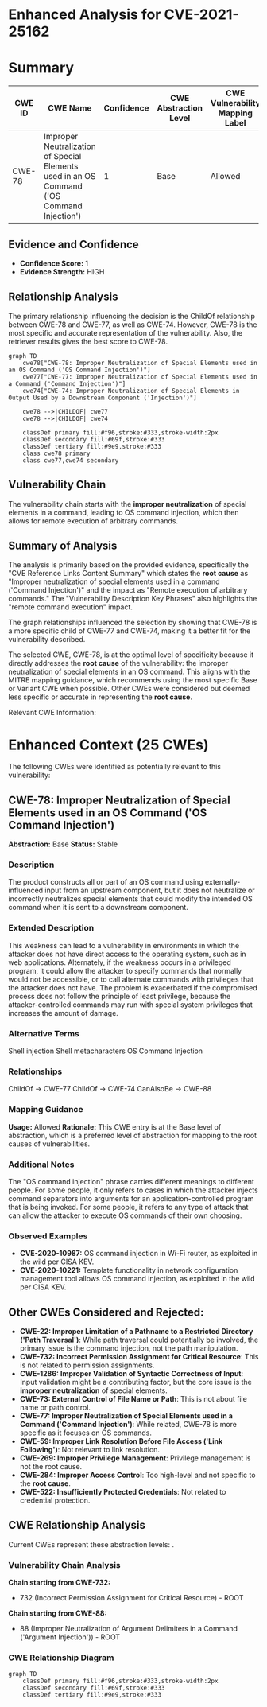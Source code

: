 # Enhanced Analysis for CVE-2021-25162

# Summary
| CWE ID | CWE Name | Confidence | CWE Abstraction Level | CWE Vulnerability Mapping Label | CWE-Vulnerability Mapping Notes |
|---|---|---|---|---|---|
| CWE-78 | Improper Neutralization of Special Elements used in an OS Command ('OS Command Injection') | 1 | Base | Allowed | Primary CWE |

## Evidence and Confidence

*   **Confidence Score:** 1
*   **Evidence Strength:** HIGH

## Relationship Analysis
The primary relationship influencing the decision is the ChildOf relationship between CWE-78 and CWE-77, as well as CWE-74. However, CWE-78 is the most specific and accurate representation of the vulnerability. Also, the retriever results gives the best score to CWE-78.

```mermaid
graph TD
    cwe78["CWE-78: Improper Neutralization of Special Elements used in an OS Command ('OS Command Injection')"]
    cwe77["CWE-77: Improper Neutralization of Special Elements used in a Command ('Command Injection')"]
    cwe74["CWE-74: Improper Neutralization of Special Elements in Output Used by a Downstream Component ('Injection')"]
    
    cwe78 -->|CHILDOF| cwe77
    cwe78 -->|CHILDOF| cwe74
    
    classDef primary fill:#f96,stroke:#333,stroke-width:2px
    classDef secondary fill:#69f,stroke:#333
    classDef tertiary fill:#9e9,stroke:#333
    class cwe78 primary
    class cwe77,cwe74 secondary
```

## Vulnerability Chain
The vulnerability chain starts with the **improper neutralization** of special elements in a command, leading to OS command injection, which then allows for remote execution of arbitrary commands.

## Summary of Analysis
The analysis is primarily based on the provided evidence, specifically the "CVE Reference Links Content Summary" which states the **root cause** as "Improper neutralization of special elements used in a command ('Command Injection')" and the impact as "Remote execution of arbitrary commands." The "Vulnerability Description Key Phrases" also highlights the "remote command execution" impact.

The graph relationships influenced the selection by showing that CWE-78 is a more specific child of CWE-77 and CWE-74, making it a better fit for the vulnerability described.

The selected CWE, CWE-78, is at the optimal level of specificity because it directly addresses the **root cause** of the vulnerability: the improper neutralization of special elements in an OS command. This aligns with the MITRE mapping guidance, which recommends using the most specific Base or Variant CWE when possible. Other CWEs were considered but deemed less specific or accurate in representing the **root cause**.

Relevant CWE Information:

# Enhanced Context (25 CWEs)
The following CWEs were identified as potentially relevant to this vulnerability:

## CWE-78: Improper Neutralization of Special Elements used in an OS Command ('OS Command Injection')
**Abstraction:** Base
**Status:** Stable

### Description
The product constructs all or part of an OS command using externally-influenced input from an upstream component, but it does not neutralize or incorrectly neutralizes special elements that could modify the intended OS command when it is sent to a downstream component.

### Extended Description
This weakness can lead to a vulnerability in environments in which the attacker does not have direct access to the operating system, such as in web applications. Alternately, if the weakness occurs in a privileged program, it could allow the attacker to specify commands that normally would not be accessible, or to call alternate commands with privileges that the attacker does not have. The problem is exacerbated if the compromised process does not follow the principle of least privilege, because the attacker-controlled commands may run with special system privileges that increases the amount of damage.

### Alternative Terms
Shell injection
Shell metacharacters
OS Command Injection

### Relationships
ChildOf -> CWE-77
ChildOf -> CWE-74
CanAlsoBe -> CWE-88

### Mapping Guidance
**Usage:** Allowed
**Rationale:** This CWE entry is at the Base level of abstraction, which is a preferred level of abstraction for mapping to the root causes of vulnerabilities.

### Additional Notes
The "OS command injection" phrase carries different meanings to different people. For some people, it only refers to cases in which the attacker injects command separators into arguments for an application-controlled program that is being invoked. For some people, it refers to any type of attack that can allow the attacker to execute OS commands of their own choosing.

### Observed Examples
- **CVE-2020-10987:** OS command injection in Wi-Fi router, as exploited in the wild per CISA KEV.
- **CVE-2020-10221:** Template functionality in network configuration management tool allows OS command injection, as exploited in the wild per CISA KEV.

## Other CWEs Considered and Rejected:

*   **CWE-22: Improper Limitation of a Pathname to a Restricted Directory ('Path Traversal')**: While path traversal could potentially be involved, the primary issue is the command injection, not the path manipulation.
*   **CWE-732: Incorrect Permission Assignment for Critical Resource**: This is not related to permission assignments.
*   **CWE-1286: Improper Validation of Syntactic Correctness of Input**: Input validation might be a contributing factor, but the core issue is the **improper neutralization** of special elements.
*   **CWE-73: External Control of File Name or Path**: This is not about file name or path control.
*   **CWE-77: Improper Neutralization of Special Elements used in a Command ('Command Injection')**: While related, CWE-78 is more specific as it focuses on OS commands.
*   **CWE-59: Improper Link Resolution Before File Access ('Link Following')**: Not relevant to link resolution.
*   **CWE-269: Improper Privilege Management**: Privilege management is not the root cause.
*   **CWE-284: Improper Access Control**: Too high-level and not specific to the **root cause**.
*   **CWE-522: Insufficiently Protected Credentials**: Not related to credential protection.


## CWE Relationship Analysis

Current CWEs represent these abstraction levels: .


### Vulnerability Chain Analysis

**Chain starting from CWE-732:**
- 732 (Incorrect Permission Assignment for Critical Resource) - ROOT


**Chain starting from CWE-88:**
- 88 (Improper Neutralization of Argument Delimiters in a Command ('Argument Injection')) - ROOT



### CWE Relationship Diagram

```mermaid
graph TD
    classDef primary fill:#f96,stroke:#333,stroke-width:2px
    classDef secondary fill:#69f,stroke:#333
    classDef tertiary fill:#9e9,stroke:#333
```